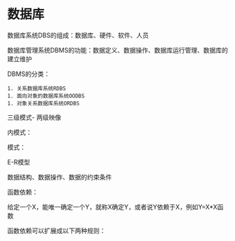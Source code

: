 # 数据库

数据库系统DBS的组成：数据库、硬件、软件、人员

数据库管理系统DBMS的功能：数据定义、数据操作、数据库运行管理、数据库的建立维护

DBMS的分类： 

	1. 关系数据库系统RDBS
	1. 面向对象的数据库系统OODBS
	1. 对象关系数据库系统ORDBS



三级模式- 两级映像

内模式：

模式：





E-R模型

数据结构、数据操作、数据的约束条件



函数依赖：

给定一个X，能唯一确定一个Y，就称X确定Y，或者说Y依赖于X，例如Y=X*X函数

函数依赖可以扩展成以下两种规则：

